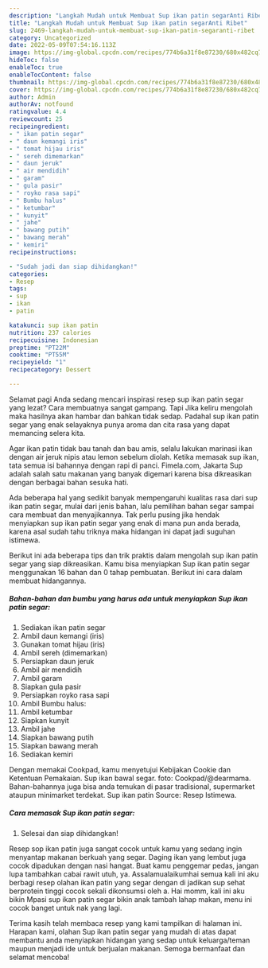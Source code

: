 ```yaml
---
description: "Langkah Mudah untuk Membuat Sup ikan patin segarAnti Ribet"
title: "Langkah Mudah untuk Membuat Sup ikan patin segarAnti Ribet"
slug: 2469-langkah-mudah-untuk-membuat-sup-ikan-patin-segaranti-ribet
category: Uncategorized
date: 2022-05-09T07:54:16.113Z
image: https://img-global.cpcdn.com/recipes/774b6a31f8e87230/680x482cq70/sup-ikan-patin-segar-foto-resep-utama.jpg
hideToc: false
enableToc: true
enableTocContent: false
thumbnail: https://img-global.cpcdn.com/recipes/774b6a31f8e87230/680x482cq70/sup-ikan-patin-segar-foto-resep-utama.jpg
cover: https://img-global.cpcdn.com/recipes/774b6a31f8e87230/680x482cq70/sup-ikan-patin-segar-foto-resep-utama.jpg
author: Admin
authorAv: notfound
ratingvalue: 4.4
reviewcount: 25
recipeingredient:
- " ikan patin segar"
- " daun kemangi iris"
- " tomat hijau iris"
- " sereh dimemarkan"
- " daun jeruk"
- " air mendidih"
- " garam"
- " gula pasir"
- " royko rasa sapi"
- " Bumbu halus"
- " ketumbar"
- " kunyit"
- " jahe"
- " bawang putih"
- " bawang merah"
- " kemiri"
recipeinstructions:

- "Sudah jadi dan siap dihidangkan!"
categories:
- Resep
tags:
- sup
- ikan
- patin

katakunci: sup ikan patin 
nutrition: 237 calories
recipecuisine: Indonesian
preptime: "PT22M"
cooktime: "PT55M"
recipeyield: "1"
recipecategory: Dessert

---
```



Selamat pagi Anda sedang mencari inspirasi resep sup ikan patin segar yang lezat? Cara membuatnya sangat gampang. Tapi Jika keliru mengolah maka hasilnya akan hambar dan bahkan tidak sedap. Padahal sup ikan patin segar yang enak selayaknya punya aroma dan cita rasa yang dapat memancing selera kita.


Agar ikan patin tidak bau tanah dan bau amis, selalu lakukan marinasi ikan dengan air jeruk nipis atau lemon sebelum diolah. Ketika memasak sup ikan, tata semua isi bahannya dengan rapi di panci. Fimela.com, Jakarta Sup adalah salah satu makanan yang banyak digemari karena bisa dikreasikan dengan berbagai bahan sesuka hati.

Ada beberapa hal yang sedikit banyak mempengaruhi kualitas rasa dari sup ikan patin segar, mulai dari jenis bahan, lalu pemilihan bahan segar sampai cara membuat dan menyajikannya. Tak perlu pusing jika hendak menyiapkan sup ikan patin segar yang enak di mana pun anda berada, karena asal sudah tahu triknya maka hidangan ini dapat jadi suguhan istimewa.


Berikut ini ada beberapa tips dan trik praktis dalam mengolah sup ikan patin segar yang siap dikreasikan. Kamu bisa menyiapkan Sup ikan patin segar menggunakan 16 bahan dan 0 tahap pembuatan. Berikut ini cara dalam membuat hidangannya.

<!--inarticleads1-->

##### Bahan-bahan dan bumbu yang harus ada untuk menyiapkan Sup ikan patin segar:

1. Sediakan  ikan patin segar
1. Ambil  daun kemangi (iris)
1. Gunakan  tomat hijau (iris)
1. Ambil  sereh (dimemarkan)
1. Persiapkan  daun jeruk
1. Ambil  air mendidih
1. Ambil  garam
1. Siapkan  gula pasir
1. Persiapkan  royko rasa sapi
1. Ambil  Bumbu halus:
1. Ambil  ketumbar
1. Siapkan  kunyit
1. Ambil  jahe
1. Siapkan  bawang putih
1. Siapkan  bawang merah
1. Sediakan  kemiri


Dengan memakai Cookpad, kamu menyetujui Kebijakan Cookie dan Ketentuan Pemakaian. Sup ikan bawal segar. foto: Cookpad/@dearmama. Bahan-bahannya juga bisa anda temukan di pasar tradisional, supermarket ataupun minimarket terdekat. Sup ikan patin Source: Resep Istimewa. 

<!--inarticleads2-->

##### Cara memasak Sup ikan patin segar:


1. Selesai dan siap dihidangkan!

Resep sop ikan patin juga sangat cocok untuk kamu yang sedang ingin menyantap makanan berkuah yang segar. Daging ikan yang lembut juga cocok dipadukan dengan nasi hangat. Buat kamu penggemar pedas, jangan lupa tambahkan cabai rawit utuh, ya. Assalamualaikumhai semua kali ini aku berbagi resep olahan ikan patin yang segar dengan di jadikan sup sehat berprotein tinggi cocok sekali dikonsumsi oleh a. Hai momm, kali ini aku bikin Mpasi sup ikan patin segar bikin anak tambah lahap makan, menu ini cocok banget untuk nak yang lagi. 

Terima kasih telah membaca resep yang kami tampilkan di halaman ini. Harapan kami, olahan Sup ikan patin segar yang mudah di atas dapat membantu anda menyiapkan hidangan yang sedap untuk keluarga/teman maupun menjadi ide untuk berjualan makanan. Semoga bermanfaat dan selamat mencoba!
